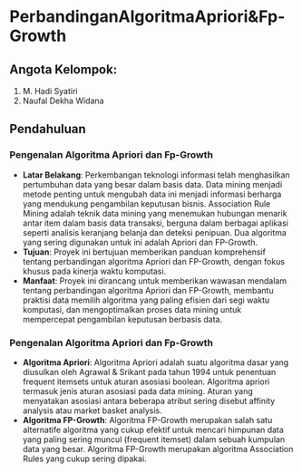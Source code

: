 # PerbandinganAlgoritmaApriori&Fp-Growth

## Angota Kelompok:
1. M. Hadi Syatiri
2. Naufal Dekha Widana

## Pendahuluan
### Pengenalan Algoritma Apriori dan Fp-Growth
- **Latar Belakang**: Perkembangan teknologi informasi telah menghasilkan pertumbuhan data yang besar dalam basis data. Data mining menjadi metode penting untuk mengubah data ini menjadi informasi berharga yang mendukung pengambilan keputusan bisnis. Association Rule Mining adalah teknik data mining yang menemukan hubungan menarik antar item dalam basis data transaksi, berguna dalam berbagai aplikasi seperti analisis keranjang belanja dan deteksi penipuan. Dua algoritma yang sering digunakan untuk ini adalah Apriori dan FP-Growth.
- **Tujuan**: Proyek ini bertujuan memberikan panduan komprehensif tentang perbandingan algoritma Apriori dan FP-Growth, dengan fokus khusus pada kinerja waktu komputasi.
- **Manfaat**: Proyek ini dirancang untuk memberikan wawasan mendalam tentang perbandingan algoritma Apriori dan FP-Growth, membantu praktisi data memilih algoritma yang paling efisien dari segi waktu komputasi, dan mengoptimalkan proses data mining untuk mempercepat pengambilan keputusan berbasis data.

### Pengenalan Algoritma Apriori dan Fp-Growth
- **Algoritma Apriori**: Algoritma Apriori adalah suatu algoritma dasar yang diusulkan oleh Agrawal & Srikant pada tahun 1994 untuk penentuan frequent itemsets untuk aturan asosiasi boolean. Algoritma apriori termasuk jenis aturan asosiasi pada data mining. Aturan yang menyatakan asosiasi antara beberapa atribut sering disebut affinity analysis atau market basket analysis.
- **Algoritma FP-Growth**: Algoritma FP-Growth merupakan salah satu alternatife algoritma yang cukup efektif untuk mencari himpunan data yang paling sering muncul (frequent itemset) dalam sebuah kumpulan data yang besar. Algoritma FP-Growth merupakan algoritma Association Rules yang cukup sering dipakai.
